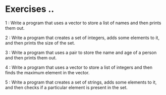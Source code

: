 # Exercises ..

1 : Write a program that uses a vector to store a list of names and then prints them out.

2 : Write a program that creates a set of integers, adds some elements to it, and then prints the size of the set.

3 : Write a program that uses a pair to store the name and age of a person and then prints them out.

4 : Write a program that uses a vector to store a list of integers and then finds the maximum element in the vector.

5 : Write a program that creates a set of strings, adds some elements to it, and then checks if a particular element is present in the set.